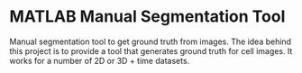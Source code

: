 # MATLAB Manual Segmentation Tool
Manual segmentation tool to get ground truth from images. The idea behind this
project is to provide a tool that generates ground truth for cell images. It
works for a number of 2D or 3D + time datasets. 
